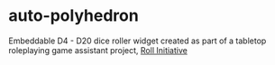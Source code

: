 # auto-polyhedron
Embeddable D4 - D20 dice roller widget created as part of a tabletop roleplaying game assistant project, [Roll Initiative](https://github.com/monicaj314/rollinit "Roll Initiative")
